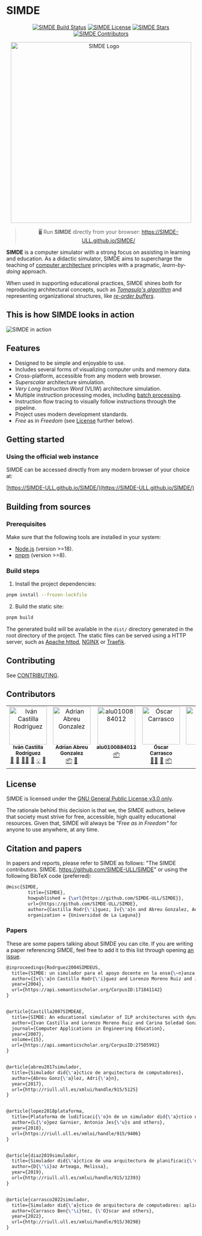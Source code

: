 # SIMDE

<p align="center">
    <a href="https://github.com/SIMDE-ULL/SIMDE/actions/workflows/build.yml"><img alt="SIMDE Build Status" src="https://img.shields.io/github/actions/workflow/status/SIMDE-ULL/SIMDE/build.yml" /></a>
    <a href="https://github.com/SIMDE-ULL/SIMDE?tab=GPL-3.0-1-ov-file"><img alt="SIMDE License" src="https://img.shields.io/github/license/SIMDE-ULL/SIMDE" /></a>
    <a href="https://github.com/SIMDE-ULL/SIMDE/stargazers"><img alt="SIMDE Stars" src="https://img.shields.io/github/stars/SIMDE-ULL/SIMDE" /></a>
    <a href="https://github.com/SIMDE-ULL/SIMDE?tab=readme-ov-file#contributors"><img alt="SIMDE Contributors" src="https://img.shields.io/github/all-contributors/SIMDE-ULL/SIMDE?color=red" /></a>
</p>

<p align="center">
    <img width="480px" alt="SIMDE Logo" src="https://github.com/SIMDE-ULL/SIMDE/assets/25517190/6af8eb99-8b46-4f08-a78a-195863fff035" />
</p>

> <p align="center">🖥️ Run <b>SIMDE</b> directly from your browser: <a href="https://SIMDE-ULL.github.io/SIMDE/">https://SIMDE-ULL.github.io/SIMDE/</a></p>

__SIMDE__ is a computer simulator with a strong focus on assisting in learning and education. As a didactic simulator, SIMDE aims to supercharge the teaching of [computer architecture]((https://en.wikipedia.org/wiki/Computer_architecture)) principles with a pragmatic, _learn-by-doing_ approach.

When used in supporting educational practices, SIMDE shines both for reproducing architectural concepts, such as [_Tomasulo's algorithm_](https://en.wikipedia.org/wiki/Tomasulo%27s_algorithm) and representing organizational structures, like [_re-order buffers_](https://en.wikipedia.org/wiki/Re-order_buffer).

## This is how SIMDE looks in action

![SIMDE in action](https://github.com/SIMDE-ULL/SIMDE/assets/25517190/32e20b09-ecf5-45a1-9057-6a708426a6be)

## Features

* Designed to be simple and enjoyable to use.
* Includes several forms of visualizing computer units and memory data.
* Cross-platform, accessible from any modern web browser.
* _Superscalar_ architecture simulation.
* _Very Long Instruction Word_ (VLIW) architecture simulation.
* Multiple instruction processing modes, including [batch processing](https://en.wikipedia.org/wiki/Batch_processing).
* Instruction flow tracing to visually follow instructions through the pipeline.
* Project uses modern development standards.
* _Free_ as in _Freedom_ (see [License](#license) further below).

## Getting started

### Using the official web instance

SIMDE can be accessed directly from any modern browser of your choice at:

 [https://SIMDE-ULL.github.io/SIMDE/](https://SIMDE-ULL.github.io/SIMDE/)

## Building from sources

### Prerequisites

Make sure that the following tools are installed in your system:

* [Node.js](https://nodejs.org/en) (version >=18).
* [pnpm](https://pnpm.io/) (version >=8).

### Build steps

1. Install the project dependencies:
```bash
pnpm install --frozen-lockfile
```

2. Build the static site:
```bash
pnpm build
```

The generated build will be available in the `dist/` directory generated in the root directory of the project. The static files can be served using a HTTP server, such as [Apache httpd](https://httpd.apache.org/), [NGINX](https://www.nginx.com/) or [Traefik](https://traefik.io/).

## Contributing
See [CONTRIBUTING](CONTRIBUTING.md).

## Contributors

<!-- ALL-CONTRIBUTORS-LIST:START - Do not remove or modify this section -->
<!-- prettier-ignore-start -->
<!-- markdownlint-disable -->
<table>
  <tbody>
    <tr>
      <td align="center" valign="top" width="14.28%"><a href="https://github.com/icasrod"><img src="https://avatars.githubusercontent.com/u/17193911?v=4?s=100" width="100px;" alt="Iván Castilla Rodríguez"/><br /><sub><b>Iván Castilla Rodríguez</b></sub></a><br /><a href="#research-icasrod" title="Research">🔬</a> <a href="#projectManagement-icasrod" title="Project Management">📆</a> <a href="#mentoring-icasrod" title="Mentoring">🧑‍🏫</a> <a href="#ideas-icasrod" title="Ideas, Planning, & Feedback">🤔</a> <a href="#example-icasrod" title="Examples">💡</a> <a href="#doc-icasrod" title="Documentation">📖</a></td>
      <td align="center" valign="top" width="14.28%"><a href="https://adrianabreu.gitlab.io"><img src="https://avatars.githubusercontent.com/u/9080392?v=4?s=100" width="100px;" alt="Adrian Abreu Gonzalez"/><br /><sub><b>Adrian Abreu Gonzalez</b></sub></a><br /><a href="#platform-adrianabreu" title="Packaging/porting to new platform">📦</a> <a href="#design-adrianabreu" title="Design">🎨</a></td>
      <td align="center" valign="top" width="14.28%"><a href="https://github.com/alu0100884012"><img src="https://avatars.githubusercontent.com/u/22546849?v=4?s=100" width="100px;" alt="alu0100884012"/><br /><sub><b>alu0100884012</b></sub></a><br /><a href="#platform-alu0100884012" title="Packaging/porting to new platform">📦</a></td>
      <td align="center" valign="top" width="14.28%"><a href="http://oxca.be"><img src="https://avatars.githubusercontent.com/u/25517190?v=4?s=100" width="100px;" alt="Óscar Carrasco"/><br /><sub><b>Óscar Carrasco</b></sub></a><br /><a href="#mentoring-oxcabe" title="Mentoring">🧑‍🏫</a> <a href="#maintenance-oxcabe" title="Maintenance">🚧</a> <a href="#platform-oxcabe" title="Packaging/porting to new platform">📦</a></td>
      <td align="center" valign="top" width="14.28%"><a href="https://github.com/endes0"><img src="https://avatars.githubusercontent.com/u/5920682?v=4?s=100" width="100px;" alt="endes0"/><br /><sub><b>endes0</b></sub></a><br /><a href="#test-endes0" title="Tests">⚠️</a> <a href="#maintenance-endes0" title="Maintenance">🚧</a></td>
    </tr>
  </tbody>
</table>

<!-- markdownlint-restore -->
<!-- prettier-ignore-end -->

<!-- ALL-CONTRIBUTORS-LIST:END -->

## License

SIMDE is licensed under the [GNU General Public License v3.0 only](https://spdx.org/licenses/GPL-3.0-only.html).

The rationale behind this decision is that we, the SIMDE authors, believe that society must strive for free, accessible, high quality educational resources. Given that, SIMDE will always be _"Free as in Freedom"_ for anyone to use anywhere, at any time.

## Citation and papers

In papers and reports, please refer to SIMDE as follows: "The SIMDE contributors. SIMDE. https://github.com/SIMDE-ULL/SIMDE" or using the following BibTeX code (preferred):

```tex
@misc{SIMDE, 
        title={SIMDE}, 
        howpublished = {\url{https://github.com/SIMDE-ULL/SIMDE}}, 
        url={https://github.com/SIMDE-ULL/SIMDE}, 
        author={Castilla Rodr{\'i}guez, Iv{\'a}n and Abreu Gonzalez, Adrian and Carrasco, {\'O}scar and D{\'i}az Arteaga, Melissa and La spina, Francesco}, 
        organization = {Universidad de La Laguna}} 
```

### Papers

These are some papers talking about SIMDE you can cite. If you are writing a paper referencing SIMDE, feel free to add it to this list through opening [an issue](https://github.com/SIMDE-ULL/SIMDE/issues/new).

```tex
@inproceedings{Rodrguez2004SIMDEUS,
  title={SIMDE: un simulador para el apoyo docente en la ense{\~n}anza de las Arquitecturas ILP con planificaci{\'o}n din{\'a}mica y est{\'a}tica},
  author={Iv{\'a}n Castilla Rodr{\'i}guez and Lorenzo Moreno Ruiz and Jos{\'e} Francisco Sigut Saavedra and Carina Gonz{\'a}lez and Evelio J. Gonz{\'a}lez},
  year={2004},
  url={https://api.semanticscholar.org/CorpusID:171841142}
}


@article{Castilla2007SIMDEAE,
  title={SIMDE: An educational simulator of ILP architectures with dynamic and static scheduling},
  author={Ivan Castilla and Lorenzo Moreno Ruiz and Carina Soledad Gonz{\'a}lez-Gonz{\'a}lez and Jos{\'e} F. Sigut and Evelio Jos{\'e} Gonz{\'a}lez Gonz{\'a}lez},
  journal={Computer Applications in Engineering Education},
  year={2007},
  volume={15},
  url={https://api.semanticscholar.org/CorpusID:27505992}
}


@article{abreu2017simulador,
  title={Simulador did{\'a}ctico de arquitectura de computadores},
  author={Abreu Gonz{\'a}lez, Adri{\'a}n},
  year={2017},
  url={http://riull.ull.es/xmlui/handle/915/5125}
}


@article{lopez2018plataforma,
  title={Plataforma de ludificaci{\'o}n de un simulador did{\'a}ctico de arquitectura de computadores},
  author={L{\'o}pez Garnier, Antonio Jes{\'u}s and others},
  year={2018},
  url={https://riull.ull.es/xmlui/handle/915/9406}
}


@article{diaz2019simulador,
  title={Simulador did{\'a}ctico de una arquitectura de planificaci{\'o}n est{\'a}tica.},
  author={D{\'\i}az Arteaga, Melissa},
  year={2019},
  url={http://riull.ull.es/xmlui/handle/915/12393}
}


@article{carrasco2022simulador,
  title={Simulador did{\'a}ctico de arquitectura de computadores: aplicaci{\'o}n de metodolog{\'\i}as de integraci{\'o}n y mantenimiento},
  author={Carrasco Ben{\'\i}tez, {\'O}scar and others},
  year={2022},
  url={http://riull.ull.es/xmlui/handle/915/30298}
}
```